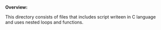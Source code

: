 **Overview:**

This directory consists of files that includes script writeen in C language and uses nested loops and functions.
